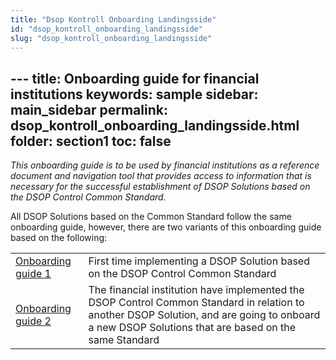 ```yaml
---
title: "Dsop Kontroll Onboarding Landingsside"
id: "dsop_kontroll_onboarding_landingsside"
slug: "dsop_kontroll_onboarding_landingsside"
---
```


﻿---
title: Onboarding guide for financial institutions
keywords: sample
sidebar: main_sidebar
permalink: dsop_kontroll_onboarding_landingsside.html
folder: section1
toc: false
---


*This onboarding guide is to be used by financial institutions as a reference document and navigation tool that provides access to information that is necessary for the successful establishment of DSOP Solutions based on the DSOP Control Common Standard.*

All DSOP Solutions based on the Common Standard follow the same onboarding guide, however, there are two variants of this onboarding guide based on the following:

|                                                                                                                |                                                                                                                                                                                                     |
|----------------------------------------------------------------------------------------------------------------|-----------------------------------------------------------------------------------------------------------------------------------------------------------------------------------------------------|
| [Onboarding guide 1](/dsop_kontroll_onboarding_datakilde)   | First time implementing a DSOP Solution based on the DSOP Control Common Standard                                                                                                                   |
| [Onboarding guide 2](/dsop_kontroll_onboarding_datakilde_2) | The financial institution have implemented the DSOP Control Common Standard in relation to another DSOP Solution, and are going to onboard a new DSOP Solutions that are based on the same Standard |


